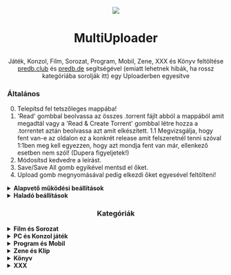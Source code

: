 <p align="center"><img src="https://i.kek.sh/b46vAI07GVc.png"></p>


# <p align="center">MultiUploader</p>
<p style="text-align: center;">Játék, Konzol, Film, Sorozat, Program, Mobil, Zene, XXX és Könyv feltöltése <a href=https://predb.club/api/v1/?q=AUTODESK.MOLDFLOW.ADVISER.ULTIMATE.2023.WIN64-MAGNiTUDE>predb.club</a> és <a href=https://predb.de/api/?q=Rammstein-Adieu_(Remixes)-WEB-DE-2022-ENRiCH>predb.de</a> segítségével (emiatt lehetnek hibák, ha rossz kategóriába sorolják itt) egy Uploaderben egyesítve</p>

### Általános
0. Telepítsd fel tetszőleges mappába!
1. 'Read' gombbal beolvassa az összes .torrent fájlt abból a mappából amit megadtál vagy a 'Read & Create Torrent' gombbal létre hozza a .torrentet aztán beolvassa azt amit elkészített.
1.1 Megvizsgálja, hogy fent van-e az oldalon ez a konkrét release amit felszeretnél tenni szóval 1:1ben meg kell egyezzen, hogy azt mondja fent van már, ellenkező esetben nem szól! (Dupera figyeljetek!)
2. Módosítsd kedvedre a leírást.
3. Save/Save All gomb egyikével mentsd el őket.
4. Upload gomb megnyomásával pedig elkezdi őket egyesével feltölteni! 

<details>
  <summary><strong>Alapvető működési beállítások</strong></summary>
  <i><p style="text-align: center;">Beállítások nagy része egyértelmű, de pl van olyan, mint a süti jelszó és az APi kulcsok...
(nem kell sehova sem " [aposztróf], ha esetleg beírnád kitörli, hogy ebből ne legyen hiba)</p></i>

* nCore Cookie Password megjelenítéshez Chrome-ra és a belépési oldalon lévő "Csökkentett biztonság" opcióra van szükséged, ha bekapcsoltad a csökkentett biztonságot és bejelentkeztél akkor az F12-es gomb lenyomása után [ITT](itt lesz majd a kép) találod.

* nCore API Token kinyeréséhez nyisd meg pl a [[Prémium]](https://ncore.pro/shop) oldalt, majd Chrome-ot használva az F12-es gomb lenyomása után [ITT](https://i.kek.sh/y00g5YkHcPL.png) találod. (60 napig érvényes)

* `Torrents folder` - .torrent fájlokat itt keresi

* `Torrent Data folder` - itt pedig a .torrent fájlokban szereplő mappát keresi meg, értelemszerűen azon belül pedig az nfo-t.

* qBittorrent WebUI használatra mondj nemet, ekkor csak a Watch folderes megoldás lesz elérhető ami annyit tesz, hogy a kliensedben megadsz egy figyelt mappát és a progi oda tölti le a fájlt.

* Kérésekben való keresést kapcsold ki ha nem ellenőrzöd a találatait!
</details>

<details>
  <summary><strong>Haladó beállítások</strong></summary>
  
* Ha qBittorrentet használsz akkor automatikusan hozzátudod adni a klienshez a fájlt WebUI-on keresztül, a kategóriákat nem szükséges kitölteni, csak ha szükséged van rá, hogy feltöltésnél a "Working category"-ban lévő cuccokat hagyja figyelmen kívül ha nincsenek készek és megállítva! (Ezek nekem voltak fontosak).
"Done Category" pedig az amiből pedig csak törli a feltöltött torrentet így elkerülve a kliensben a duplikációt.

* Ha inkább csak azt akarod, hogy feltöltés után csak leszedje az oldalról a .torrent fájlt és mappába tegye akkor a Watch folderes verziót használd.

* Tud keresni kérésekre az oldalon ez két opcióból áll, hogy ha van Release név és talált mellé Játék, Sorozat vagy Film címet akkor először csak a Release névre keres és utána akár ezekre a címekre is rátud keresni, ez sokszor hibázhat mivel nem konkrétumra keresünk vele, de csak kategórián belüli kéréseket ad vissza.
(pl.: Shoresy.S01E06.720p.WEB.h264-KOGi esetében, lefuttat egy keresést a "Shoresy.S01E06.720p.WEB.h264-KOGi" kulcsszóra illetve a "Shoresy" szóra is ha kell)

* Kitudod kapcsolni azt a funkciót is, hogy ha nem szeretnéd, hogy a sikeres feltöltés után a .torrent fájl törölve legyen.

* A feltöltések közötti szünet minimum értéke 5 másodperc, magasabbra állíthatod, kisebbre nem tudod.

* `Log file location` - ha "Log to file" opció aktív akkor mindent amit a logba ír a program kiírja neked fájlba is.

* Minden egyes hibáról hibaüzenetet az `%AppData%\MultiUploader` mappába tesz.
</details>

### <p style="text-align: center;"><strong>Kategóriák</strong></p>

<details>
  <summary><strong>Film és Sorozat</strong></summary>
  
  Ahhoz, hogy ez működjön szükséged van TMDB API kulcsra:

* TMDB API kulcsot itt tudsz igényelni: [ITT](https://www.themoviedb.org/settings/api/request), Segítség pedig: [ITT](https://kb.synology.com/hu-hu/DSM/tutorial/How_to_apply_for_a_personal_API_key_to_get_video_info) (Fake adatokat is megadhatsz, illetve elég a personal key)

#### Főbb jellemzők:

* Egyedi kép feltöltésének lehetősége (mintakép vagy infobar kép), infobar képet megfelelően átméretezi alapértelmezetten [Jobb-Klikk a képeken]

* Ha nincs NFOban Imdb link akkor név alapján megkeresi, van ehhez egy "Minimum similarity" ezt beállítod minél magasabb értékre annál pontosabb egyezéseket fogja csak visszaadni. (Ajánlott 90% vagy fölé tenni, mert akkor már elég pontos tud lenni!)

* Kategóriát megtudja állapítani magának, Film vagy Sorozat illetve SD vagy HD. (pl.: ha csak évszám van a címben akkor film lesz, ha évad vagy epizód szám illetve ha komplett dátum akkor sorozat kategória)

* Ha az Imdb-n lévő Magyar címmel megegyezik a release neve akkor az infobarban az Eredeti/Magyar címhez az Angol címet fogja írni.

* NFOban még rákeres egyéb film adatbázisokra is, azt is hozzádobja feltöltésnél. (tvmaze/thetvdb/rottentomatoes/mafab/port.hu/MyAnimeList/Netflix)

* TVmaze vagy TMDB oldaláról behúzza a plotot, illetve ha nincs kép imdb-n akkor azt is.

* 3 db mintaképet generál a film elejéről, vagy ha évad packról van szó akkor az első epizódból. (Ha nem talál videó fájlt akkor ezt a lépést kihagyja) 
  
<details>

  <summary><strong>Mivel többször is megeshet, hogy rossz ImdbID-t talál így azt a következő képpen tudod orvosolni:</strong></summary>
  <br>
  <p style="text-align: center;">Hasonló címmel rendelkező Imdb-t talál, de az hibás</p>

Érdemes rögzíteni a következőket a Settings -> Advanced Settings -> "Static ImdbID" mezőbe!

> "The Voice AU" - "tt2334429"<br>
> "The Block AU" - "tt0418372"<br>
> "Insight AU" - "tt1604928"<br>
> "World War Two Battles Won And Lost" - "tt9394316"<br>
> "Gruen" - "tt5957238"
</details>
</details>

<details>
  <summary><strong>PC és Konzol játék</strong></summary>
  
#### Főbb jellemzők:

* Egyedi kép feltöltésének lehetősége (mintakép vagy infobar kép), infobar képet megfelelően átméretezi alapértelmezetten [Jobb-Klikk a képeken]

* ISO, RIP kategóriát automatikusan sorolja be a program, a Kozol kategóriát pedig név vagy predb alapján dönti el.

* Steam, GOG és EpicGames linkeket keres NFOban és ha talál ilyent akkor mindenképpen játék kategória lesz.

* Steam és GOG API alapján van csak kitöltés így ezeken az oldalakon keresi meg a játékokat, random 3 db képet tölt le valamelyik oldalról és az infobar képet is innen veszi.

* Beállításokban lehet módosítani, hogy milyen legyen a leírása a játékoknak.

* Opcionálisan lehet állítani, hogy ha nem talál megfelelő linket NFOban és név alapján sincs találat egyik weboldalon sem a játékhoz akkor bekéri a Steam/GOG linket vagy feltölti üresen. (Üres feltöltés esetén van rá lehetőség, hogy template-et rakjon leírásba vagy sem)
</details>

<details>
  <summary><strong>Program és Mobil</strong></summary>
  
#### Főbb jellemzők:

* Egyedi kép feltöltésének lehetősége (mintakép vagy infobar kép), infobar képet megfelelően átméretezi alapértelmezetten [Jobb-Klikk a képeken]

* ISO, RIP vagy Mobil kategóriát automatikusan sorolja be a program.

* Ha talál az NFO-ban linket akkor azt a leírás végére beszúrja [Opcionális, beállításokban kikapcsolható]
</details>

<details>
  <summary><strong>Zene és Klip</strong></summary>
  
#### Főbb jellemzők:

* Egyedi kép feltöltésének lehetősége (mintakép vagy infobar kép), infobar képet megfelelően átméretezi alapértelmezetten [Jobb-Klikk a képeken]

* MP3, Lossless vagy Clip kategóriát automatikusan sorolja be a program.

* Stílust eldönti fájlból, pre oldalról lekéri ha van, ha egyik alapján sincs találat akkor bekéri.

* Zene kategória esetén teljes leírást csinál - Előadóval, Album címmel és Track listával [Opcionális, beállításokban kikapcsolható]

* Ha talál az NFO-ban linket akkor azt a leírás végére beszúrja [Opcionális, beállításokban kikapcsolható]
</details>

<details>
  <summary><strong>Könyv</strong></summary>
  
#### Főbb jellemzők:

* Egyedi kép feltöltésének lehetősége (mintakép vagy infobar kép), infobar képet megfelelően átméretezi alapértelmezetten [Jobb-Klikk a képeken]

* Magyar vagy Külföldi nyelv automatikusan kerül megállapításra a release nevéből.

* Ha ISBN alapján van találat Google Books-on akkor tud leírást csinálni. [Opcionális, beállításokban kikapcsolható]

* Mivel ebben a kategóriában nem lehet fájlból kiolvasni és még pre oldalakon sincsen címke megnevezve így ezt bekéri a program.
</details>

<details>
  <summary><strong>XXX</strong></summary>
  
#### Főbb jellemzők:

* Egyedi kép feltöltésének lehetősége (mintakép vagy infobar kép), infobar képet megfelelően átméretezi alapértelmezetten [Jobb-Klikk a képeken]

* HD, SD vagy Imageset kategória automatikusan kerül megállapításra.

* 3 db mintaképet generál az adott tartalom elejéről. (Ha nem talál videó fájlt akkor ezt a lépést kihagyja)

* Imageset esetén random 3 db képet választ ki amit feltölt, illetve opcionálisan megkeresi a cover képet és azt teszi ki infobarba.
</details>
